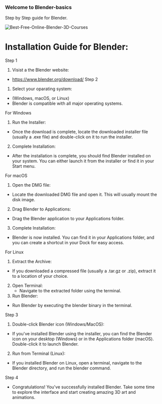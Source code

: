 ### Welcome to Blender-basics
Step by Step guide for Blender.


![Best-Free-Online-Blender-3D-Courses](https://github.com/Nillufar/Blender-basics/assets/143571318/fa79b66d-2ffe-421e-8277-562207628d4d)

# Installation Guide for Blender:
Step 1
1. Visist a the Blender website:
 - https://www.blender.org/download/
Step 2 
 1. Select your oparating system:
   - (Windows, macOS, or Linux)
   - Blender is compatible with all major operating systems.

  For Windows
1. Run the Installer:
- Once the download is complete, locate the downloaded installer file (usually a .exe file) and double-click on it to run the installer.
2. Complete Installation:
  - After the installation is complete, you should find Blender installed on your system. You can either launch it from the installer or find it in your Start menu.
  
  For macOS
1. Open the DMG file:
- Locate the downloaded DMG file and open it. This will usually mount the disk image.
2. Drag Blender to Applications:
  - Drag the Blender application to your Applications folder.
3. Complete Installation:
  - Blender is now installed. You can find it in your Applications folder, and you can create a shortcut in your Dock for easy access.
  
   For Linux
1. Extract the Archive:
- If you downloaded a compressed file (usually a .tar.gz or .zip), extract it to a location of your choice.
2. Open Terminal:
   - Navigate to the extracted folder using the terminal.
3. Run Blender:
  - Run Blender by executing the blender binary in the terminal.
  
Step 3
1. Double-click Blender icon (Windows/MacOS):
- If you've installed Blender using the installer, you can find the Blender icon on your desktop (Windows) or in the Applications folder (macOS). Double-click it to launch Blender.
2. Run from Terminal (Linux):
  - If you installed Blender on Linux, open a terminal, navigate to the Blender directory, and run the blender command.

Step 4
  - Congratulations! You've successfully installed Blender. Take some time to explore the interface and start creating amazing 3D art and animations.
